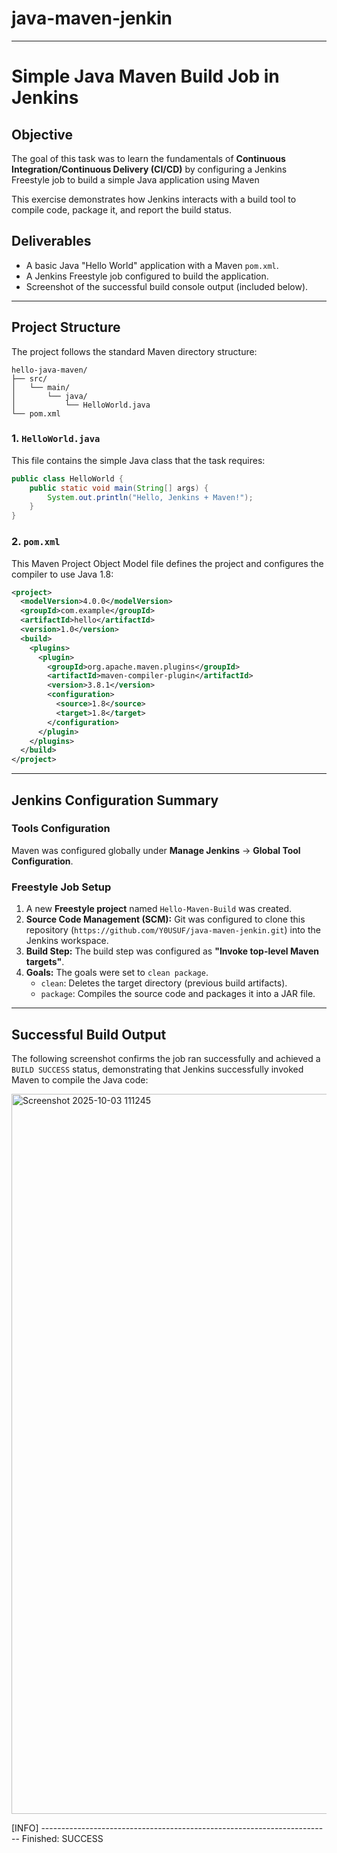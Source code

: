 # java-maven-jenkin

-----

# Simple Java Maven Build Job in Jenkins

## Objective

The goal of this task was to learn the fundamentals of **Continuous Integration/Continuous Delivery (CI/CD)** by configuring a Jenkins Freestyle job to build a simple Java application using Maven

This exercise demonstrates how Jenkins interacts with a build tool to compile code, package it, and report the build status.

## Deliverables

  * A basic Java "Hello World" application with a Maven `pom.xml`.
  * A Jenkins Freestyle job configured to build the application.
  * Screenshot of the successful build console output (included below).

-----

## Project Structure

The project follows the standard Maven directory structure:

```
hello-java-maven/
├── src/
│   └── main/
│       └── java/
│           └── HelloWorld.java
└── pom.xml
```

### 1\. `HelloWorld.java`

This file contains the simple Java class that the task requires:

```java
public class HelloWorld {
    public static void main(String[] args) {
        System.out.println("Hello, Jenkins + Maven!");
    }
}
```

### 2\. `pom.xml`

This Maven Project Object Model file defines the project and configures the compiler to use Java 1.8:

```xml
<project>
  <modelVersion>4.0.0</modelVersion>
  <groupId>com.example</groupId>
  <artifactId>hello</artifactId>
  <version>1.0</version>
  <build>
    <plugins>
      <plugin>
        <groupId>org.apache.maven.plugins</groupId>
        <artifactId>maven-compiler-plugin</artifactId>
        <version>3.8.1</version>
        <configuration>
          <source>1.8</source>
          <target>1.8</target>
        </configuration>
      </plugin>
    </plugins>
  </build>
</project>
```

-----

## Jenkins Configuration Summary

### Tools Configuration

Maven was configured globally under **Manage Jenkins** $\rightarrow$ **Global Tool Configuration**.

### Freestyle Job Setup

1.  A new **Freestyle project** named `Hello-Maven-Build` was created.
2.  **Source Code Management (SCM):** Git was configured to clone this repository (`https://github.com/Y0USUF/java-maven-jenkin.git`) into the Jenkins workspace.
3.  **Build Step:** The build step was configured as **"Invoke top-level Maven targets"**.
4.  **Goals:** The goals were set to `clean package`.
      * `clean`: Deletes the target directory (previous build artifacts).
      * `package`: Compiles the source code and packages it into a JAR file.

-----

## Successful Build Output

The following screenshot confirms the job ran successfully and achieved a `BUILD SUCCESS` status, demonstrating that Jenkins successfully invoked Maven to compile the Java code:

<img width="2228" height="1152" alt="Screenshot 2025-10-03 111245" src="https://github.com/user-attachments/assets/d8522903-14c2-4ca6-94da-0e5cd591202b" />

[INFO] ------------------------------------------------------------------------
Finished: SUCCESS
```

